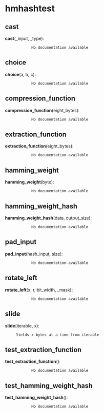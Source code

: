 hmhashtest
==============



cast
--------------

**cast**(_input, _type):

				No documentation available


choice
--------------

**choice**(a, b, c):

				No documentation available


compression_function
--------------

**compression_function**(eight_bytes):

				No documentation available


extraction_function
--------------

**extraction_function**(eight_bytes):

				No documentation available


hamming_weight
--------------

**hamming_weight**(byte):

				No documentation available


hamming_weight_hash
--------------

**hamming_weight_hash**(data, output_size):

				No documentation available


pad_input
--------------

**pad_input**(hash_input, size):

				No documentation available


rotate_left
--------------

**rotate_left**(x, r, bit_width, _mask):

				No documentation available


slide
--------------

**slide**(iterable, x):

		 Yields x bytes at a time from iterable 


test_extraction_function
--------------

**test_extraction_function**():

				No documentation available


test_hamming_weight_hash
--------------

**test_hamming_weight_hash**():

				No documentation available
